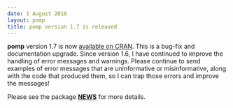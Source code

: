 ```yaml
---
date: 1 August 2016
layout: pomp
title: pomp version 1.7 is released
---
```


**pomp** version 1.7 is now [available on CRAN](https://cran.r-project.org/web/packages/pomp/index.html).
This is a bug-fix and documentation upgrade.
Since version 1.6, I have continued to improve the handling of error messages and warnings.
Please continue to send examples of error messages that are uninformative or misinformative, along with the code that produced them, so I can trap those errors and improve the messages!

Please see the package [**NEWS**](https://kingaa.github.io/pomp/NEWS/) for more details.
